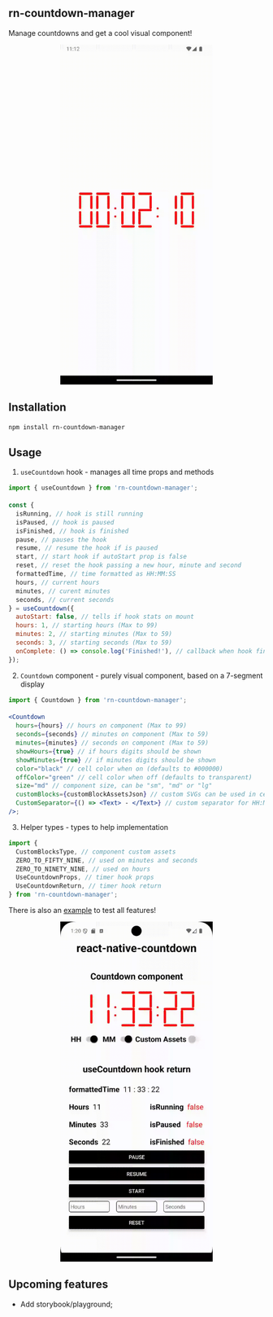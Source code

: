## rn-countdown-manager

Manage countdowns and get a cool visual component!

<p align="center">
  <img src="img/countdown.gif" alt="Countdown" width="300">
</p>

## Installation

`npm install rn-countdown-manager`

## Usage

1. `useCountdown` hook - manages all time props and methods

```jsx
import { useCountdown } from 'rn-countdown-manager';

const {
  isRunning, // hook is still running
  isPaused, // hook is paused
  isFinished, // hook is finished
  pause, // pauses the hook
  resume, // resume the hook if is paused
  start, // start hook if autoStart prop is false
  reset, // reset the hook passing a new hour, minute and second
  formattedTime, // time formatted as HH:MM:SS
  hours, // current hours
  minutes, // curent minutes
  seconds, // current seconds
} = useCountdown({
  autoStart: false, // tells if hook stats on mount
  hours: 1, // starting hours (Max to 99)
  minutes: 2, // starting minutes (Max to 59)
  seconds: 3, // starting seconds (Max to 59)
  onComplete: () => console.log('Finished!'), // callback when hook finishes
});
```

2. `Countdown` component - purely visual component, based on a 7-segment display

```jsx
import { Countdown } from 'rn-countdown-manager';

<Countdown
  hours={hours} // hours on component (Max to 99)
  seconds={seconds} // minutes on component (Max to 59)
  minutes={minutes} // seconds on component (Max to 59)
  showHours={true} // if hours digits should be shown
  showMinutes={true} // if minutes digits should be shown
  color="black" // cell color when on (defaults to #000000)
  offColor="green" // cell color when off (defaults to transparent)
  size="md" // component size, can be "sm", "md" or "lg"
  customBlocks={customBlockAssetsJson} // custom SVGs can be used in cells
  CustomSeparator={() => <Text> - </Text>} // custom separator for HH:MM:SS, accepts any React.FC
/>;
```

3. Helper types - types to help implementation

```jsx
import {
  CustomBlocksType, // component custom assets
  ZERO_TO_FIFTY_NINE, // used on minutes and seconds
  ZERO_TO_NINETY_NINE, // used on hours
  UseCountdownProps, // timer hook props
  UseCountdownReturn, // timer hook return
} from 'rn-countdown-manager';
```

There is also an [example](https://github.com/thiago-cmont/rn-countdown-manager/tree/develop/example) to test all features!

<p align="center">
  <img src="img/example.gif" alt="Countdown" width="300">
</p>

## Upcoming features

- Add storybook/playground;
